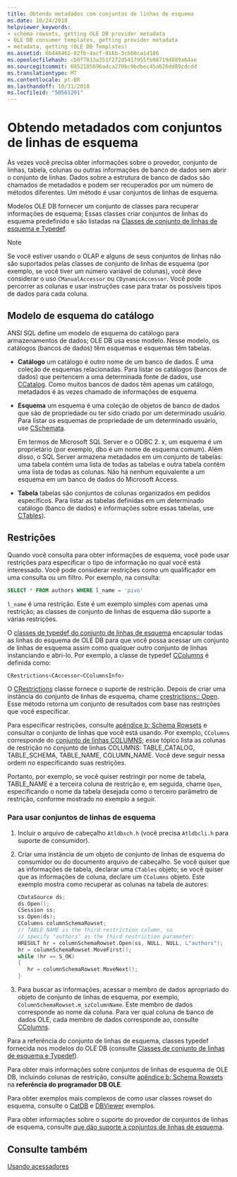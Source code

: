 ```yaml
---
title: Obtendo metadados com conjuntos de linhas de esquema
ms.date: 10/24/2018
helpviewer_keywords:
- schema rowsets, getting OLE DB provider metadata
- OLE DB consumer templates, getting provider metadata
- metadata, getting (OLE DB Templates)
ms.assetid: 6b448461-82fb-4acf-816b-3cbb0ca1d186
ms.openlocfilehash: cb0f7813a351f272d5417955fb98719d889a64ae
ms.sourcegitcommit: 6052185696adca270bc9bdbec45a626dd89cdcdd
ms.translationtype: MT
ms.contentlocale: pt-BR
ms.lasthandoff: 10/31/2018
ms.locfileid: "50561201"
---
```

# <a name="obtaining-metadata-with-schema-rowsets"></a>Obtendo metadados com conjuntos de linhas de esquema

Às vezes você precisa obter informações sobre o provedor, conjunto de linhas, tabela, colunas ou outras informações de banco de dados sem abrir o conjunto de linhas. Dados sobre a estrutura de banco de dados são chamados de metadados e podem ser recuperados por um número de métodos diferentes. Um método é usar conjuntos de linhas de esquema.

Modelos OLE DB fornecer um conjunto de classes para recuperar informações de esquema; Essas classes criar conjuntos de linhas do esquema predefinido e são listadas na [Classes de conjunto de linhas de esquema e Typedef](../../data/oledb/schema-rowset-classes-and-typedef-classes.md).

> [!NOTE]
> Se você estiver usando o OLAP e alguns de seus conjuntos de linhas não são suportados pelas classes de conjunto de linhas de esquema (por exemplo, se você tiver um número variável de colunas), você deve considerar o uso `CManualAccessor` ou `CDynamicAccessor`. Você pode percorrer as colunas e usar instruções case para tratar os possíveis tipos de dados para cada coluna.

## <a name="catalogschema-model"></a>Modelo de esquema do catálogo

ANSI SQL define um modelo de esquema do catálogo para armazenamentos de dados; OLE DB usa esse modelo. Nesse modelo, os catálogos (bancos de dados) têm esquemas e esquemas têm tabelas.

- **Catálogo** um catálogo é outro nome de um banco de dados. É uma coleção de esquemas relacionadas. Para listar os catálogos (bancos de dados) que pertencem a uma determinada fonte de dados, use [CCatalog](../../data/oledb/ccatalogs-ccataloginfo.md). Como muitos bancos de dados têm apenas um catálogo, metadados é às vezes chamado de informações de esquema.

- **Esquema** um esquema é uma coleção de objetos de banco de dados que são de propriedade ou ter sido criado por um determinado usuário. Para listar os esquemas de propriedade de um determinado usuário, use [CSchemata](../../data/oledb/cschemata-cschematainfo.md).

   Em termos de Microsoft SQL Server e o ODBC 2. x, um esquema é um proprietário (por exemplo, dbo é um nome de esquema comum). Além disso, o SQL Server armazena metadados em um conjunto de tabelas: uma tabela contém uma lista de todas as tabelas e outra tabela contém uma lista de todas as colunas. Não há nenhum equivalente a um esquema em um banco de dados do Microsoft Access.

- **Tabela** tabelas são conjuntos de colunas organizados em pedidos específicos. Para listar as tabelas definidas em um determinado catálogo (banco de dados) e informações sobre essas tabelas, use [CTables](../../data/oledb/ctables-ctableinfo.md)).

## <a name="restrictions"></a>Restrições

Quando você consulta para obter informações de esquema, você pode usar restrições para especificar o tipo de informação no qual você está interessado. Você pode considerar restrições como um qualificador em uma consulta ou um filtro. Por exemplo, na consulta:

```sql
SELECT * FROM authors WHERE l_name = 'pivo'
```

`l_name` é uma restrição. Este é um exemplo simples com apenas uma restrição; as classes de conjunto de linhas de esquema dão suporte a várias restrições.

O [classes de typedef do conjunto de linhas de esquema](../../data/oledb/schema-rowset-classes-and-typedef-classes.md) encapsular todas as linhas do esquema de OLE DB para que você possa acessar um conjunto de linhas de esquema assim como qualquer outro conjunto de linhas instanciando e abri-lo. Por exemplo, a classe de typedef [CColumns](../../data/oledb/ccolumns-ccolumnsinfo.md) é definida como:

```cpp
CRestrictions<CAccessor<CColumnsInfo>
```

O [CRestrictions](../../data/oledb/crestrictions-class.md) classe fornece o suporte de restrição. Depois de criar uma instância do conjunto de linhas de esquema, chame [crestrictions:: Open](../../data/oledb/crestrictions-open.md). Esse método retorna um conjunto de resultados com base nas restrições que você especificar.

Para especificar restrições, consulte [apêndice b: Schema Rowsets](/previous-versions/windows/desktop/ms712921) e consultar o conjunto de linhas que você está usando. Por exemplo, `CColumns` corresponde do [conjunto de linhas COLUMNS](/previous-versions/windows/desktop/ms723052\(v%3dvs.85\)); esse tópico lista as colunas de restrição no conjunto de linhas COLUMNS: TABLE_CATALOG, TABLE_SCHEMA, TABLE_NAME, COLUMN_NAME. Você deve seguir nessa ordem no especificando suas restrições.

Portanto, por exemplo, se você quiser restringir por nome de tabela, TABLE_NAME é a terceira coluna de restrição e, em seguida, chame `Open`, especificando o nome da tabela desejada como o terceiro parâmetro de restrição, conforme mostrado no exemplo a seguir.

### <a name="to-use-schema-rowsets"></a>Para usar conjuntos de linhas de esquema

1. Incluir o arquivo de cabeçalho `Atldbsch.h` (você precisa `Atldbcli.h` para suporte de consumidor).

1. Criar uma instância de um objeto de conjunto de linhas de esquema do consumidor ou do documento arquivo de cabeçalho. Se você quiser que as informações de tabela, declarar uma `CTables` objeto; se você quiser que as informações de coluna, declare um `CColumns` objeto. Este exemplo mostra como recuperar as colunas na tabela de autores:

    ```cpp
    CDataSource ds;
    ds.Open();
    CSession ss;
    ss.Open(ds);
    CColumns columnSchemaRowset;
    // TABLE_NAME is the third restriction column, so
    // specify "authors" as the third restriction parameter:
    HRESULT hr = columnSchemaRowset.Open(ss, NULL, NULL, L"authors");
    hr = columnSchemaRowset.MoveFirst();
    while (hr == S_OK)
    {
       hr = columnSchemaRowset.MoveNext();
    }
    ```

1. Para buscar as informações, acessar o membro de dados apropriado do objeto de conjunto de linhas de esquema, por exemplo, `ColumnSchemaRowset.m_szColumnName`. Este membro de dados corresponde ao nome da coluna. Para ver qual coluna de banco de dados OLE, cada membro de dados corresponde ao, consulte [CColumns](../../data/oledb/ccolumns-ccolumnsinfo.md).

Para a referência do conjunto de linhas de esquema, classes typedef fornecida nos modelos do OLE DB (consulte [Classes de conjunto de linhas de esquema e Typedef](../../data/oledb/schema-rowset-classes-and-typedef-classes.md)).

Para obter mais informações sobre conjuntos de linhas de esquema de OLE DB, incluindo colunas de restrição, consulte [apêndice b: Schema Rowsets](/previous-versions/windows/desktop/ms712921) na **referência do programador DB OLE**.

Para obter exemplos mais complexos de como usar classes rowset do esquema, consulte o [CatDB](https://github.com/Microsoft/VCSamples) e [DBViewer](https://github.com/Microsoft/VCSamples) exemplos.

Para obter informações sobre o suporte do provedor de conjuntos de linhas de esquema, consulte [que dão suporte a conjuntos de linhas de esquema](../../data/oledb/supporting-schema-rowsets.md).

## <a name="see-also"></a>Consulte também

[Usando acessadores](../../data/oledb/using-accessors.md)